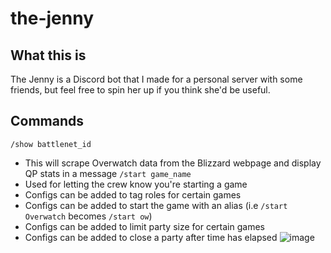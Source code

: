 # the-jenny
## What this is
The Jenny is a Discord bot that I made for a personal server with some friends, but feel free to spin her up if you think she'd be useful.
## Commands
`/show battlenet_id`
 - This will scrape Overwatch data from the Blizzard webpage and display QP stats in a message
`/start game_name`
 - Used for letting the crew know you're starting a game
 - Configs can be added to tag roles for certain games
 - Configs can be added to start the game with an alias (i.e `/start Overwatch` becomes `/start ow`)
 - Configs can be added to limit party size for certain games
 - Configs can be added to close a party after time has elapsed
![image](https://github.com/smilepl0x/the-jenny/assets/47682247/115e0450-860f-4c0f-840f-80c6d26cfd16)
